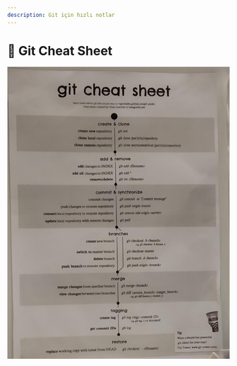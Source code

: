 ```yaml
---
description: Git için hızlı notlar
---
```


# 🤸‍ Git Cheat Sheet

![](../../.gitbook/assets/image%20%2889%29.png)

